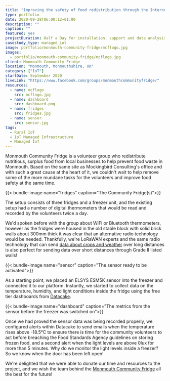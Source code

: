 ```yaml
---
title: "Improving the safety of food redistribution through the Internet of Things"
type: portfolio
date: 2020-09-28T06:00:12+01:00
description: ""
caption: ""
featured: yes
projectDuration: Half a Day for installation, support and data analysis is on-going
casestudy_type: managed_iot
image: portfolio/monmouth-community-fridge/mcflogo.jpg
images: 
  - portfolio/monmouth-community-fridge/mcflogo.jpg
client: Monmouth Community Fridge
location: "Monmouth, Monmouthshire, UK"
category: ["IoT"]
startDate: September 2020
liveLink: "https://www.facebook.com/groups/monmouthcommunityfridge/" 
resources: 
  - name: mcflogo
    src: mcflogo.jpg
  - name: dashboard
    src: dashboard.png
  - name: fridges
    src: fridges.jpg
  - name: sensor
    src: sensor.jpg
tags:
  - Rural IoT
  - IoT Managed Infrastructure
  - Managed IoT
---
```

Monmouth Community Fridge is a volunteer group who redistribute nutritious, surplus food from local businesses to help prevent food waste in Monmouth. Based on the same site as Mockingbird Consulting's office and with such a great cause at the heart of it, we couldn't wait to help remove some of the more mundane tasks for the volunteers and improve food safety at the same time.

{{< bundle-image name="fridges" caption="The Community Fridge(s)">}}

The setup consists of three fridges and a freezer unit, and the existing setup had a number of digital thermometers that would be read and recorded by the volunteers twice a day.

We'd spoken before with the group about WiFi or Bluetooth thermometers, however as the fridges were housed in the old stable block with solid brick walls about 300mm thick it was clear that an alternative radio technology would be needed.  Thankfully, we're LoRaWAN experts and the same radio technology that can send [data about crops and weather](/portfolio/brookhousefarm/) over long distances is also perfect for sending data over short distances through Grade II listed walls!

{{< bundle-image name="sensor" caption="The sensor ready to be activated">}}

As a starting point, we placed an ELSYS ESM5K sensor into the freezer and connected it to our platform.  Instantly, we started to collect data on the temperature, humidity, and light conditions inside the fridge using the free tier dashboards from [Datacake](https://datacake.co).

{{< bundle-image name="dashboard" caption="The metrics from the sensor before the freezer was switched on">}}

Once we had proved the sensor data was being recorded properly, we configured alerts within Datacake to send emails when the temperature rises above -18.5°C to ensure there is time for the community volunteers to act before breaching the Food Standards Agency guidelines on storing frozen food, and a second alert when the light levels are above 0lux for more than 5 minutes.  Why do we monitor the light levels inside a freezer? So we know when the door has been left open!

We're delighted that we were able to donate our time and resources to the project, and we wish the team behind the [Monmouth Community Fridge](https://www.facebook.com/groups/monmouthcommunityfridge/) all the best for the future!
